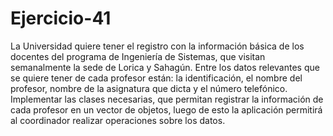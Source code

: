 # Ejercicio-41
La Universidad quiere tener el registro con la información básica de los docentes del programa de Ingeniería de Sistemas, que visitan semanalmente la sede de Lorica y Sahagún. Entre los datos relevantes que se quiere tener de cada profesor están: la identificación, el nombre del profesor, nombre de la asignatura que dicta y el número telefónico. Implementar las clases necesarias, que permitan registrar la información de cada profesor en un vector de objetos, luego de esto la aplicación permitirá al coordinador realizar operaciones sobre los datos.
